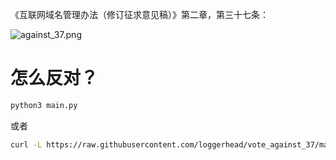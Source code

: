 《互联网域名管理办法（修订征求意见稿）》第二章，第三十七条：

![against_37.png](https://ooo.0o0.ooo/2016/03/28/56f8e561112bf.png)

# 怎么反对？
```bash
python3 main.py
```

或者

```bash
curl -L https://raw.githubusercontent.com/loggerhead/vote_against_37/master/main.py | python3 -
```